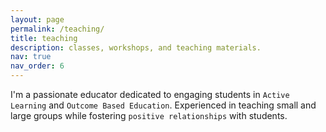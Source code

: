 ```yaml
---
layout: page
permalink: /teaching/
title: teaching
description: classes, workshops, and teaching materials.
nav: true
nav_order: 6
---
```


<!--<div class="row">
    <div class="col-sm mt-3 mt-md-0">
        {% include figure.html path="assets/img/teaching.jpg" class="img-fluid rounded z-depth-1" %}
    </div>
</div>-->

I'm a passionate educator dedicated to engaging students in `Active Learning` and `Outcome Based Education`. Experienced in teaching small and large groups while fostering `positive relationships` with students.
